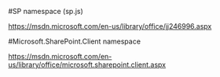 ﻿#SP namespace (sp.js)

https://msdn.microsoft.com/en-us/library/office/jj246996.aspx

#Microsoft.SharePoint.Client namespace

https://msdn.microsoft.com/en-us/library/office/microsoft.sharepoint.client.aspx





